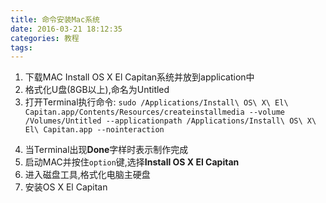 ```yaml
---
title: 命令安装Mac系统
date: 2016-03-21 18:12:35
categories: 教程
tags:
---
```


1. 下载MAC Install OS X El Capitan系统并放到application中
2. 格式化U盘(8GB以上),命名为Untitled
3. 打开Terminal执行命令:
   `sudo /Applications/Install\ OS\ X\ El\ Capitan.app/Contents/Resources/createinstallmedia --volume /Volumes/Untitled --applicationpath /Applications/Install\ OS\ X\ El\ Capitan.app --nointeraction`

<!-- more -->
4. 当Terminal出现**Done**字样时表示制作完成
5. 启动MAC并按住`option`键,选择**Install OS X El Capitan**
6. 进入磁盘工具,格式化电脑主硬盘
7. 安装OS X El Capitan


